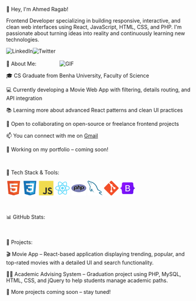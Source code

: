 👋 Hey, I'm Ahmed Ragab!

Frontend Developer specializing in building responsive, interactive, and clean web interfaces using React, JavaScript, HTML, CSS, and PHP. I'm passionate about turning ideas into reality and continuously learning new technologies.

<a href="https://www.linkedin.com/in/ahmed-ragab-299466228" target="_blank"> <img align="left" alt="LinkedIn" src="https://raw.githubusercontent.com/rahul-jha98/rahul-jha98/561d474902b59c7429ec22bb73e225696c27b202/assets/linkedin.svg" height="18px"/> </a>
<a href="https://x.com/AhmedRa18094512" target="_blank">
  <img align="left" alt="Twitter" src="https://raw.githubusercontent.com/rahul-jha98/rahul-jha98/561d474902b59c7429ec22bb73e225696c27b202/assets/twitter.svg" height="18px"/>
</a>


<br/> <br/> <img align="right" alt="GIF" src="https://raw.githubusercontent.com/rahul-jha98/rahul-jha98/main/techstack.gif" width="360px"/>
🧐 About Me:

🎓 CS Graduate from Benha University, Faculty of Science

💻 Currently developing a Movie Web App with filtering, details routing, and       API integration

📚 Learning more about advanced React patterns and clean UI practices

🤝 Open to collaborating on open-source or freelance frontend projects

📫 You can connect with me on <a href="https://ar3588525@gmail.com" target="_blank">
  Gmail
</a>

📝 Working on my portfolio – coming soon!

<br>

🔧 Tech Stack & Tools:

<a href="#"><img alt="HTML" src="https://raw.githubusercontent.com/devicons/devicon/master/icons/html5/html5-original.svg" height="40"/></a>
<a href="#"><img alt="CSS" src="https://raw.githubusercontent.com/devicons/devicon/master/icons/css3/css3-original.svg" height="40"/></a>
<a href="#"><img alt="JavaScript" src="https://raw.githubusercontent.com/devicons/devicon/master/icons/javascript/javascript-original.svg" height="40"/></a>
<a href="#"><img alt="React" src="https://raw.githubusercontent.com/devicons/devicon/master/icons/react/react-original.svg" height="40"/></a>
<a href="#"><img alt="PHP" src="https://raw.githubusercontent.com/devicons/devicon/master/icons/php/php-original.svg" height="40"/></a>
<a href="#"><img alt="MySQL" src="https://raw.githubusercontent.com/devicons/devicon/master/icons/mysql/mysql-original.svg" height="40"/></a>
<a href="#"><img alt="Git" src="https://raw.githubusercontent.com/devicons/devicon/master/icons/git/git-original.svg" height="40"/></a>
<a href="#"><img alt="Bootstrap" src="https://raw.githubusercontent.com/devicons/devicon/master/icons/bootstrap/bootstrap-original.svg" height="40"/></a>

<br/>

📊 GitHub Stats:

<br/>

🚀 Projects:

🎬 Movie App – React-based application displaying trending, popular, and top-rated movies with a detailed UI and search functionality.

👨‍💻 Academic Advising System – Graduation project using PHP, MySQL, HTML, CSS, and jQuery to help students manage academic paths.

🧪 More projects coming soon – stay tuned!
